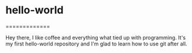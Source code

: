# hello-world
=============

Hey there, I like coffee and everything what tied up with programming.
It's my first hello-world repository and I'm glad to learn how to use git after all.
